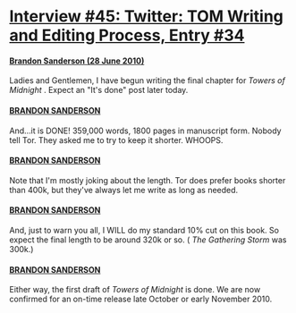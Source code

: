 # [Interview #45: Twitter: TOM Writing and Editing Process, Entry #34](https://www.theoryland.com/intvmain.php?i=45#34)

#### [Brandon Sanderson (28 June 2010)](http://twitter.com/BrandonSandrson/status/17274672071)

Ladies and Gentlemen, I have begun writing the final chapter for
*Towers of Midnight*
. Expect an "It's done" post later today.

#### [BRANDON SANDERSON](http://twitter.com/BrandonSandrson/status/17285384553)

And...it is DONE! 359,000 words, 1800 pages in manuscript form. Nobody tell Tor. They asked me to try to keep it shorter. WHOOPS.

#### [BRANDON SANDERSON](http://twitter.com/BrandonSandrson/status/17285903896)

Note that I'm mostly joking about the length. Tor does prefer books shorter than 400k, but they've always let me write as long as needed.

#### [BRANDON SANDERSON](http://twitter.com/BrandonSandrson/status/17285952315)

And, just to warn you all, I WILL do my standard 10% cut on this book. So expect the final length to be around 320k or so. (
*The Gathering Storm*
was 300k.)

#### [BRANDON SANDERSON](http://twitter.com/BrandonSandrson/status/17286096923)

Either way, the first draft of
*Towers of Midnight*
is done. We are now confirmed for an on-time release late October or early November 2010.

